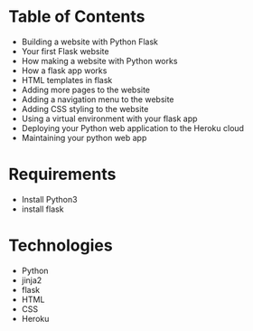 # Table of Contents
* Building a website with Python Flask
* Your first Flask website
* How making a website with Python works
* How a flask app works 
* HTML templates in flask
* Adding more pages to the website
* Adding a navigation menu to the website
* Adding CSS styling to the website
* Using a virtual environment with your flask app
* Deploying your Python web application to the Heroku cloud
* Maintaining your python web app
# Requirements
* Install Python3
* install flask
# Technologies
* Python
* jinja2
* flask
* HTML
* CSS
* Heroku
